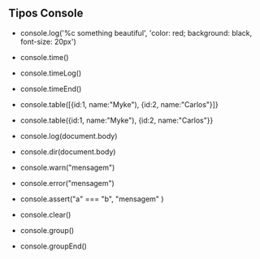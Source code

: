 ## Tipos Console

- console.log('%c something beautiful', 'color: red; background: black, font-size: 20px')


- console.time()
- console.timeLog()
- console.timeEnd()

- console.table([{id:1, name:"Myke"), {id:2, name:"Carlos"}]}
- console.table({id:1, name:"Myke"), {id:2, name:"Carlos"}}

- console.log(document.body)
- console.dir(document.body)

- console.warn("mensagem") 
- console.error("mensagem") 

- console.assert("a" === "b", "mensagem" )

- console.clear()

- console.group()
- console.groupEnd()